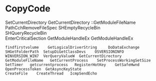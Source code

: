 CopyCode
====================================================
SetCurrentDirectory
GetCurrentDirectory
::GetModuleFileName
PathCchRemoveFileSpec
   SHEmptyRecycleBin       
   SHQueryRecycleBin      
   EnterCriticalSection     GetModuleHandleEx  GetModuleHandleEx    
    
    findfirstvolume    GetLogicalDriverString     DoDataExchange   
    SHGetFolderPath  SetupDiGetClassDevs    OSVERSIONINFO   WINVERSION_WIN7  VerQueryValueW  GetCurrentDirectory  
    GetModuleFileName   GetCurrentProcess    SetProcessWorkingSetSize 
    SetTimer   getcurrentprocess   RegisterHotKey    GetSafeHwnd   OpenProcessToken  GetAsyncKeyState   
    CreateFile    CreateThread   IcmpSendEcho 
 
 
